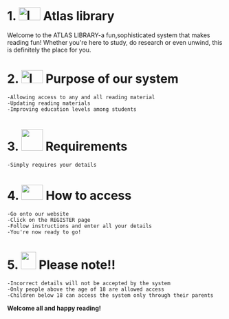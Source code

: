 # 1. <img width="50" height="30" alt="Image" src="https://github.com/user-attachments/assets/1e4d94d4-dfed-4bd1-b102-c32d901558a0" /> Atlas library

Welcome to the ATLAS LIBRARY-a fun,sophisticated system that makes reading fun! Whether you're here to study, do research or even unwind, this is definitely the place for you.

# 2. <img width="50" height="30" alt="Image" src="https://github.com/user-attachments/assets/d38b977b-f882-4f16-aaf2-31ed780d3022" /> Purpose of our system
    -Allowing access to any and all reading material
    -Updating reading materials
    -Improving education levels among students

# 3. <img src="images/register.png" width="50" height="50"> Requirements
    
    -Simply requires your details

# 4. <img src="images/website.png" width="50" height="35"> How to access
    -Go onto our website
    -Click on the REGISTER page
    -Follow instructions and enter all your details
    -You're now ready to go!

# 5. <img src="images/crisis.png" width="35" height="40"> Please note!!
    -Incorrect details will not be accepted by the system
    -Only people above the age of 18 are allowed access
    -Children below 18 can access the system only through their parents


**Welcome all and happy reading!**


